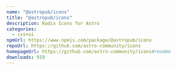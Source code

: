 ```yaml
---
name: "@astropub/icons"
title: "@astropub/icons"
description: Radix Icons for Astro
categories:
  - css+ui
npmUrl: https://www.npmjs.com/package/@astropub/icons
repoUrl: https://github.com/astro-community/icons
homepageUrl: https://github.com/astro-community/icons#readme
downloads: 919
---
```

